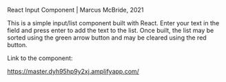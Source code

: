 React Input Component | Marcus McBride, 2021

This is a simple input/list component built with React.  Enter your text in the field and press enter to add the text to the list.  Once built, the list may be sorted using the green arrow button and may be cleared using the red button.

Link to the component:

https://master.dyh95hp9y2xj.amplifyapp.com/
